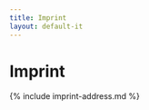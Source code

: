 ```yaml
---
title: Imprint
layout: default-it
---
```


# Imprint

<!-- Do not change, all information are requried by law in Germany... -->
{% include imprint-address.md %}
